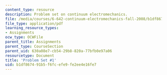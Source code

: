 ```yaml
---
content_type: resource
description: Problem set on continuum electromechanics.
file: /media/courses/6-642-continuum-electromechanics-fall-2008/b1df867491b5f6fcefe9fe2ee4e16fe7_pset1.pdf
file_type: application/pdf
learning_resource_types:
- Assignments
ocw_type: OCWFile
parent_title: Assignments
parent_type: CourseSection
parent_uid: 630a08e7-cb54-29b8-820a-77bfb0e97a06
resourcetype: Document
title: 'Problem Set #1'
uid: b1df8674-91b5-f6fc-efe9-fe2ee4e16fe7
---
```

